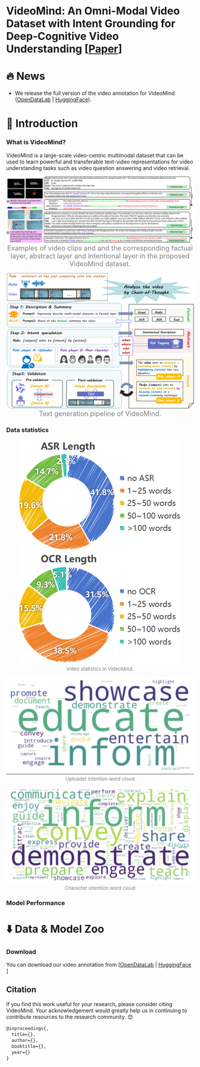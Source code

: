 # VideoMind: An Omni-Modal Video Dataset with Intent Grounding for Deep-Cognitive Video Understanding \[[Paper]()\]

# :fire: News
- We release the full version of the video annotation for VideoMind ([OpenDataLab](https://opendatalab.com/Dixin/VideoMind) | [HuggingFace](https://huggingface.co/datasets/DixinChen/VideoMind)). 
  
# :book: Introduction

### What is VideoMind?
VideoMind is a large-scale video-centric multimodal dataset that can be used to learn powerful and transferable text-video representations for video understanding tasks such as video question answering and video retrieval. 

<p align="center">
<img src="image/samples.png" alt="examples for VideoMind"/>
<font size=4 color="gray">Examples of video clips and and the corresponding factual layer, abstract layer and intentional layer in the proposed VideoMind dataset.</font>
</p>

<p align="center">
<img src="image/pipeline.png" alt="Pipeline for VideoMind"/>
<font size=4 color="gray">Text generation pipeline of VideoMind.</font>
</p>

### Data statistics

<p align="center">
<img src="image/ASR_length.png" alt="ASR_length"/>
<img src="image/OCR_length.png" alt="OCR_length"/>
<br>
<font size=2 color="gray">Video statistics in VideoMind.</font>
</p>

<p align="center">
<img src="image/uploader_intention_tag.png" alt="uploader_intention_tag"/>
<font size=2 color="gray">Uploader intention word cloud</font>
</p>

<p align="center">
<img src="image/character_intention_tag.png" alt="character_intention_tag"/>
<font size=2 color="gray">Character intention word cloud</font>
</p>



### Model Performance

# :arrow_down: Data & Model Zoo

### Download
You can download our video annotation from \[[OpenDataLab](https://opendatalab.com/Dixin/VideoMind) \| [HuggingFace](https://opendatalab.com/Dixin/VideoMind) \]

## Citation
If you find this work useful for your research, please consider citing VideoMind. Your acknowledgement would greatly help us in continuing to contribute resources to the research community. 😊
```
@inproceedings{,
  title={},
  author={},
  booktitle={},
  year={}
}
```

